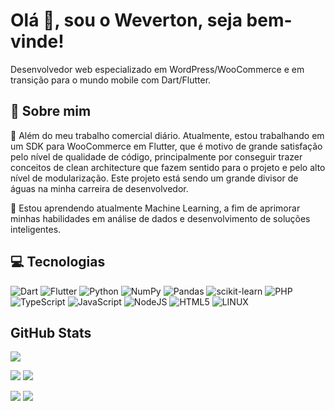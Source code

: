 # Olá 👋, sou o Weverton, seja bem-vinde!

Desenvolvedor web especializado em WordPress/WooCommerce e em transição para o mundo mobile com Dart/Flutter.

## 💫 Sobre mim
🔭 Além do meu trabalho comercial diário. Atualmente, estou trabalhando em um SDK para WooCommerce em Flutter, que é motivo de grande satisfação pelo nível de qualidade de código, principalmente por conseguir trazer conceitos de clean architecture que fazem sentido para o projeto e pelo alto nível de modularização. Este projeto está sendo um grande divisor de águas na minha carreira de desenvolvedor.

🌱 Estou aprendendo atualmente Machine Learning, a fim de aprimorar minhas habilidades em análise de dados e desenvolvimento de soluções inteligentes.

## 💻 Tecnologias

![Dart](https://img.shields.io/badge/dart-%230175C2.svg?style=for-the-badge&logo=dart&logoColor=white) ![Flutter](https://img.shields.io/badge/Flutter-%2302569B.svg?style=for-the-badge&logo=Flutter&logoColor=white) ![Python](https://img.shields.io/badge/python-3670A0?style=for-the-badge&logo=python&logoColor=ffdd54) ![NumPy](https://img.shields.io/badge/numpy-%23013243.svg?style=for-the-badge&logo=numpy&logoColor=white) ![Pandas](https://img.shields.io/badge/pandas-%23150458.svg?style=for-the-badge&logo=pandas&logoColor=white) ![scikit-learn](https://img.shields.io/badge/scikit--learn-%23F7931E.svg?style=for-the-badge&logo=scikit-learn&logoColor=white) ![PHP](https://img.shields.io/badge/php-%23777BB4.svg?style=for-the-badge&logo=php&logoColor=white) ![TypeScript](https://img.shields.io/badge/typescript-%23007ACC.svg?style=for-the-badge&logo=typescript&logoColor=white) ![JavaScript](https://img.shields.io/badge/javascript-%23323330.svg?style=for-the-badge&logo=javascript&logoColor=%23F7DF1E) ![NodeJS](https://img.shields.io/badge/node.js-6DA55F?style=for-the-badge&logo=node.js&logoColor=white) ![HTML5](https://img.shields.io/badge/html5-%23E34F26.svg?style=for-the-badge&logo=html5&logoColor=white) ![LINUX](https://img.shields.io/badge/Linux-FCC624?style=for-the-badge&logo=linux&logoColor=black)

## GitHub Stats

![](http://profile-cards-247.vercel.app/api/cards/profile-details?username=wevertonj&theme=2077)

![](http://profile-cards-247.vercel.app/api/cards/repos-per-language?username=wevertonj&exclude=html&theme=2077)
![](http://profile-cards-247.vercel.app/api/cards/most-commit-language?username=wevertonj&exclude=html&theme=2077)

![](http://profile-cards-247.vercel.app/api/cards/stats?username=wevertonj&theme=2077)
![](http://profile-cards-247.vercel.app/api/cards/productive-time?username=wevertonj&theme=2077&utcOffset=-3)
